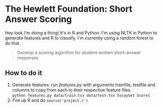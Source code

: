# The Hewlett Foundation: Short Answer Scoring

Hey look I'm doing a thing! It's in R and Python. I'm using NLTK in Python
to generate features and R to classify. I'm currently using a random forest
to do that.

> Develop a scoring algorithm for student-written short-answer responses.

## How to do it
1. Generate features: run _features.py_ with arguments trainfile, testfile and
   columns to copy from each to their respective feature files.  
   `python features.py data/train.tsv data/test.tsv EssaySet Score1`
2. Fire up R and do `source('project.r')`
